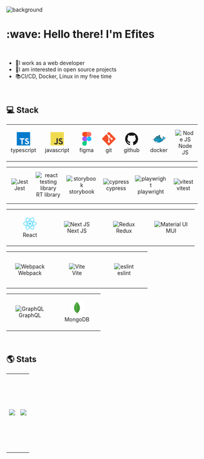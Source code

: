 <div>
  <img src="https://bel.cultreg.ru/uploads/6bb680bf2b22812693beff2b1f5924b3.jpg" alt="background" align="center" style="max-height: 130px;width:100%;object-fit:cover;" />
</div>

<h1 align="left">:wave: Hello there! I'm Efites</h1>

<br>

- 🌱I work as a web developer
- 👯I am interested in open source projects
- 📚CI/CD, Docker, Linux in my free time

<br>

<h2 align="left" >💻 Stack</h2>

<table width='100%'>
  <tr>
    <td align="center" width="110" height="90">
        <img src="https://raw.githubusercontent.com/devicons/devicon/1119b9f84c0290e0f0b38982099a2bd027a48bf1/icons/typescript/typescript-original.svg" width="36" height="36" alt="typescript" />
      <br>typescript
    </td>
    <td align="center" width="110" height="90">
      <img src="https://raw.githubusercontent.com/devicons/devicon/1119b9f84c0290e0f0b38982099a2bd027a48bf1/icons/javascript/javascript-original.svg" width="36" height="36" alt="javascript" />
      <br>javascript
    </td>
    <td align="center" width="110" height="90">
        <img src="https://raw.githubusercontent.com/devicons/devicon/1119b9f84c0290e0f0b38982099a2bd027a48bf1/icons/figma/figma-original.svg" width="36" height="36" alt="figma" />
      <br>figma
    </td>
    <td align="center" width="110" height="90">
        <img src="https://raw.githubusercontent.com/devicons/devicon/1119b9f84c0290e0f0b38982099a2bd027a48bf1/icons/git/git-original.svg" width="36" height="36" alt="git" />
      <br>git
    </td>
     <td align="center" width="110" height="90"> 
        <img src="https://github.com/devicons/devicon/blob/master/icons/github/github-original.svg" width="36" height="36" alt="github" />
      <br>github
    </td>
    <td align="center" width="110" height="90"> 
        <img src="https://github.com/devicons/devicon/blob/master/icons/docker/docker-original.svg" width="36" height="36" alt="docker" />
      <br>docker
    </td>
    <td align="center" width="110" height="90"> 
        <img src="https://brandeps.com/icon-download/N/Nodejs-icon-vector-02.svg" width="36" height="36" alt="Node JS" />
      <br>Node JS
    </td>
  </tr> 
</table>

<table width='100%'>
  <tr>
     <td align="center" width="110" height="90"> 
        <img src="https://brandeps.com/icon-download/J/Jest-icon-vector-02.svg" width="36" height="36" alt="Jest" />
      <br>Jest
    </td>
    <td align="center" width="110" height="90"> 
        <img src="https://assets.devographics.com/projects/testing_library.png" width="36" height="36" alt="react testing library" />
      <br>RT library
    </td>
        <td align="center" width="110" height="90"> 
        <img src="https://brandeps.com/icon-download/S/Storybook-icon-vector-02.svg" width="36" height="36" alt="storybook" />
      <br>storybook
    </td>
    <td align="center" width="110" height="90"> 
        <img src="https://brandeps.com/icon-download/C/Cypress-icon-vector-01.svg" width="36" height="36" alt="cypress" />
      <br>cypress
    </td>
    <td align="center" width="110" height="90"> 
        <img src="https://playwright.dev/img/playwright-logo.svg" width="36" height="36" alt="playwright" />
      <br>playwright
    </td>
    <td align="center" width="110" height="90"> 
        <img src="https://avatars.githubusercontent.com/u/95747107?v=4" width="36" height="36" alt="vitest" />
      <br>vitest
    </td>
  </tr> 
</table>

<table width='100%'>
  <tr>
   <td align="center" width="110" height="90">
        <img src="https://github.com/devicons/devicon/blob/master/icons/react/react-original.svg" width="36" height="36" alt="React" />
      <br>React
    </td>
     <td align="center" width="110" height="90">
        <img src="https://raw.githubusercontent.com/samfromaway/samfromaway/master/.github/images/nextjs.png" width="36" height="36" alt="Next JS" />
      <br>Next JS
    </td>
 <td align="center" width="110" height="90">
        <img src="https://cdn.worldvectorlogo.com/logos/redux.svg" width="36" height="36" alt="Redux" />
      <br>Redux
    </td>
     <td align="center" width="110" height="90">
        <img src="https://media.zeemly.com/zeemly/product/material-ui.png" width="36" height="36" alt="Material UI" />
      <br>MUI
    </td>
  </tr
</table>

<table width='100%'>
<tr>
    <td align="center" width="110" height="90"> 
        <img src="https://brandeps.com/icon-download/W/Webpack-icon-vector-02.svg" width="36" height="36" alt="Webpack" />
      <br>Webpack
    </td>
    <td align="center" width="110" height="90"> 
        <img src="https://vitejs.dev/logo.svg" width="36" height="36" alt="Vite" />
      <br>Vite
    </td>
      <td align="center" width="110" height="90">
        <img src="https://brandeps.com/icon-download/E/Eslint-icon-vector-02.svg" width="36" height="36" alt="eslint" />
      <br>eslint
    </td>
  </tr> 
</table>

<table width='100%'>
  <tr>
    <td align="center" width="110" height="90">
        <img src="https://upload.wikimedia.org/wikipedia/commons/thumb/1/17/GraphQL_Logo.svg/2048px-GraphQL_Logo.svg.png" width="36" height="36" alt="GraphQL" />
      <br>GraphQL
    </td>
    <td align="center" width="110" height="90">
        <img src="https://github.com/devicons/devicon/blob/master/icons/mongodb/mongodb-original.svg" width="36" height="36" alt="Mongo DB" />
      <br>MongoDB
    </td>
  </tr> 
</table>

<br>

<h2 align="left" >🌎 Stats</h2>

<table width='100%' border="0">
  <tr border="0">
    <td align="center" width="50%" height="200" border="0">
        <img src="https://nirzak-streak-stats.vercel.app/?user=efites&theme=vue&hide_border=false" />
    </td>
    <td align="center" width="50%" height="200" border="0">
        <img src="https://github-readme-stats.vercel.app/api/top-langs/?username=efites&theme=vue&hide_border=false&include_all_commits=false&count_private=false&layout=compact" />
    </td>
  </tr> 
</table>
